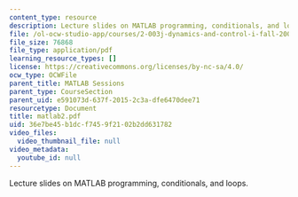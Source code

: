 ```yaml
---
content_type: resource
description: Lecture slides on MATLAB programming, conditionals, and loops.
file: /ol-ocw-studio-app/courses/2-003j-dynamics-and-control-i-fall-2007/36e7be45b1dcf7459f2102b2dd631782_matlab2.pdf
file_size: 76868
file_type: application/pdf
learning_resource_types: []
license: https://creativecommons.org/licenses/by-nc-sa/4.0/
ocw_type: OCWFile
parent_title: MATLAB Sessions
parent_type: CourseSection
parent_uid: e591073d-637f-2015-2c3a-dfe6470dee71
resourcetype: Document
title: matlab2.pdf
uid: 36e7be45-b1dc-f745-9f21-02b2dd631782
video_files:
  video_thumbnail_file: null
video_metadata:
  youtube_id: null
---
```

Lecture slides on MATLAB programming, conditionals, and loops.